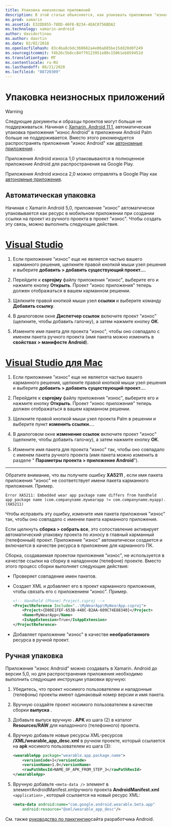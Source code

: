 ```yaml
---
title: Упаковка неизносных приложений
description: В этой статье объясняется, как упаковать приложения "износ Android".
ms.prod: xamarin
ms.assetid: E32DD855-78DD-46F8-B234-4EAC0756BDA2
ms.technology: xamarin-android
author: davidortinau
ms.author: daortin
ms.date: 02/02/2018
ms.openlocfilehash: 83c4ba8cbdc360682a4e06a885be15dd20d0f249
ms.sourcegitcommit: f4b26c5b8cc84f79123951e80c15061eb859452d
ms.translationtype: MT
ms.contentlocale: ru-RU
ms.lasthandoff: 08/21/2020
ms.locfileid: "88720309"
---
```

# <a name="packaging-wear-apps"></a>Упаковка неизносных приложений

> [!WARNING]
> Следующие документы и образцы проектов могут больше не поддерживаться.
> Начиная с [Xamarin. Android 11,1][xa-11.1], автоматическая упаковка приложения "износ Android" в приложении Android Palm больше не поддерживается. Вместо этого рекомендуется распространять приложения "износ Android" как [автономные приложения][standalone] .

Приложения Android износа 1,0 упаковываются в полноценное приложение Android для распространения на Google Play.

Приложения Android износа 2,0 можно отправлять в Google Play как [автономные приложения][standalone].

[xa-11.1]: https://docs.microsoft.com/xamarin/android/release-notes/11/11.1
[standalone]: https://developer.android.com/training/wearables/apps/standalone-apps

## <a name="automatic-packaging"></a>Автоматическая упаковка

Начиная с Xamarin Android 5,0, приложение "износ" автоматически упаковывается как ресурс в мобильном приложении при создании ссылки на проект из ручного проекта в проект "износ". Чтобы создать эту связь, можно выполнить следующие действия. 

# <a name="visual-studio"></a>[Visual Studio](#tab/windows)

1. Если приложение "износ" еще не является частью вашего карманного решения, щелкните правой кнопкой мыши узел решения и выберите **добавить > добавить существующий проект...**.

2. Перейдите к **csprojму** файлу приложения "износ", выберите его и нажмите кнопку **Открыть**. Проект "износ приложения" теперь должен отображаться в вашем карманном решении.

3. Щелкните правой кнопкой мыши узел **ссылки** и выберите команду **Добавить ссылку**.

4. В диалоговом окне **Диспетчер ссылок** включите проект "износ" (щелкните, чтобы добавить галочку), а затем нажмите кнопку **ОК**.

5. Измените имя пакета для проекта "износ", чтобы оно совпадало с именем пакета ручного проекта (имя пакета можно изменить в **свойствах > манифесте Android**).

# <a name="visual-studio-for-mac"></a>[Visual Studio для Mac](#tab/macos)

1. Если приложение "износ" еще не является частью вашего карманного решения, щелкните правой кнопкой мыши узел решения и выберите **добавить > добавить существующий проект...**.

2. Перейдите к **csprojму** файлу приложения "износ", выберите его и нажмите кнопку **Открыть**. Проект "износ приложения" теперь должен отображаться в вашем карманном решении.

3. Щелкните правой кнопкой мыши узел проекта Palm в решении и выберите пункт **изменить ссылки.**...

4. В диалоговом окне **изменение ссылок** включите проект "износ" (щелкните, чтобы добавить галочку), а затем нажмите кнопку **ОК**.

5. Измените имя пакета для проекта "износ" так, чтобы оно совпадало с именем пакета ручного проекта (имя пакета можно изменить в разделе " **Параметры проекта > приложение Android**").

-----

Обратите внимание, что вы получите ошибку **XA5211** , если имя пакета приложения "износ" не соответствует имени пакета карманного приложения. Пример.

```shell
Error XA5211: Embedded wear app package name differs from handheld 
app package name (com.companyname.mywearapp != com.companyname.myapp). (XA5211)
```

Чтобы исправить эту ошибку, измените имя пакета приложения "износ" так, чтобы оно совпадало с именем пакета карманного приложения.

Если щелкнуть **сборка > собрать все**, это сопоставление активирует автоматический упаковку проекта по износу в главный карманный (телефонный) проект. Приложение "износ" автоматически создается и включается в качестве ресурса в приложение для карманного ПК.

Сборка, создаваемая проектом приложения "износ", не используется в качестве ссылки на сборку в наладонном (телефоне) проекте. Вместо этого процесс сборки выполняет следующие действия:

- Проверяет совпадение имен пакетов. 

- Создает XML и добавляет его в проект карманного приложения, чтобы связать его с приложением "износ". Пример. 

    ```xml
    <!-- Handheld (Phone) Project.csproj -->
    <ProjectReference Include="..\MyWearApp\MyWearApp.csproj">
        <Project>{D80E1FEF-653B-448C-B2AA-609C74E88340}</Project>
        <Name>MyWearApp</Name>
        <IsAppExtension>True</IsAppExtension>
    </ProjectReference>
    ```

- Добавляет приложение "износ" в качестве **необработанного** ресурса в ручной проект. 

## <a name="manual-packaging"></a>Ручная упаковка

Приложения "износ Android" можно создавать в Xamarin. Android до версии 5,0, но для распространения приложения необходимо выполнить следующие инструкции упаковки вручную: 

1. Убедитесь, что проект носимого пользователем и наладонные (телефоны) проекты имеют одинаковый номер версии и имя пакета.

2. Вручную создайте проект носимого пользователем в качестве сборки **выпуска** .

3. Добавьте выпуск вручную **. APK** из шага (2) в каталог **Resources/RAW** для наладонного (телефонного) проекта.

4. Вручную добавьте новые ресурсы XML-ресурсов **/XML/wearable_app_desc.xml** в ручном проекте, который ссылается на **apk** носимого пользователем из шага (3):

    ```xml
    <wearableApp package="wearable.app.package.name">
        <versionCode>1</versionCode>
        <versionName>1.0</versionName>
        <rawPathResId>NAME_OF_APK_FROM_STEP_3</rawPathResId>
    </wearableApp>
    ```

5. Вручную добавьте `<meta-data />` элемент в элементAndroidManifest.xmlручного проекта **AndroidManifest.xml** `<application>` , который ссылается на новый ресурс XML:

    ```xml
    <meta-data android:name="com.google.android.wearable.beta.app"
        android:resource="@xml/wearable_app_desc"/>
    ```

См. также [руководство по паккгингию](https://developer.android.com/training/wearables/apps/packaging.html#PackageManually)сайта разработчика Android.
